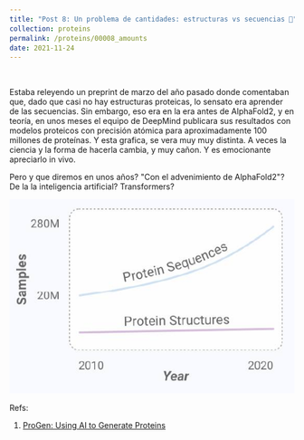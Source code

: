 ```yaml
---
title: "Post 8: Un problema de cantidades: estructuras vs secuencias 🚨"
collection: proteins
permalink: /proteins/00008_amounts
date: 2021-11-24
---
```


&nbsp;

Estaba releyendo un preprint de marzo del año pasado donde comentaban que, dado que casi no hay estructuras proteicas, lo sensato era aprender de las secuencias. Sin embargo, eso era en la era antes de AlphaFold2, y en teoría, en unos meses el equipo de DeepMind publicara sus resultados con modelos proteicos con precisión atómica para aproximadamente 100 millones de proteínas. Y esta grafica, se vera muy muy distinta. A veces la ciencia y la forma de hacerla cambia, y muy cañon. Y es emocionante apreciarlo in vivo. 

Pero y que diremos en unos años? "Con el advenimiento de AlphaFold2"?  De la la inteligencia artificial? Transformers?

![img](/images/proteins/00008_amount.jpg)


Refs:
1. [ProGen: Using AI to Generate Proteins](https://blog.salesforceairesearch.com/progen/)
